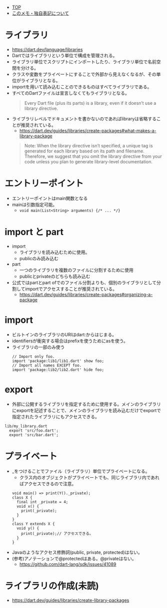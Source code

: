- [TOP](./README.md)
- [このメモ・独自表記について](../README.md)



# ライブラリ
* https://dart.dev/language/libraries
* Dartではライブラリという単位で構成を管理される。
* ライブラリ単位でスクリプトにインポートしたり、ライブラリ単位で名前空間を分ける。
* クラスや変数をプライベートにすることで外部から見えなくなるが、その単位がライブラリとなる。
* importを用いて読み込むことのできるものはすべてライブラリである。
* すべてのDartファイルは宣言しなくてもライブラリとなる。
  > Every Dart file (plus its parts) is a library, even if it doesn’t use a library directive.
* ライブラリレベルでドキュメントを書かないのであればlibraryは省略することが推奨されている。
  * https://dart.dev/guides/libraries/create-packages#what-makes-a-library-package
  > Note: When the library directive isn’t specified, a unique tag is generated for each library based on its path and filename. Therefore, we suggest that you omit the library directive from your code unless you plan to generate library-level documentation.


# エントリーポイント
* エントリーポイントはmain関数となる
* mainは引数指定可能。
  * `void main(List<String> arguments) {/* ... */}`

# import と part
* import
  * ライブラリを読み込むために使用。
  * publicのみ読み込む
* part
  * 一つのライブラリを複数のファイルに分割するために使用
  * publicとprivateのどちらも読み込む
* 公式ではpartとpart ofでのファイル分割よりも、個別のライブラリとして分割してimportでアクセスすることが推奨されている。
  * https://dart.dev/guides/libraries/create-packages#organizing-a-package
  
# import
* ビルトインのライブラリのURIはdart:からはじまる。
* identifiersが衝突する場合はprefixを使うためにasを使う。
* ライブラリの一部のみ使う
  ```
  // Import only foo.
  import 'package:lib1/lib1.dart' show foo;
  // Import all names EXCEPT foo.
  import 'package:lib2/lib2.dart' hide foo;
  ```

# export
* 外部に公開するライブラリを指定するために使用する。メインのライブラリにexportを記述することで、メインのライブラリを読み込むだけでexportで指定されたライブラリにもアクセスできる。
```
lib/my_library.dart
  export 'src/foo.dart';
  export 'src/bar.dart';
```

# プライベート
* _をつけることでファイル（ライブラリ）単位でプライベートになる。
  * クラス内のオブジェクトがプライベートでも、同じライブラリ内であればアクセスできるので注意。
  ```
  void main() => print(Y()._private);
  class X {
    final int _private = 4;
    void x() {
      print(_private);
    }
  }
  class Y extends X {
    void y() {
      print(_private);// アクセスできる。
    }
  }
  ```
* Javaのようなアクセス修飾詞(public, private, protected)はない。
* (参考)アノテーションで@protectedはある。@privateはない。
  * https://github.com/dart-lang/sdk/issues/41089

# ライブラリの作成(未読)
* https://dart.dev/guides/libraries/create-library-packages


